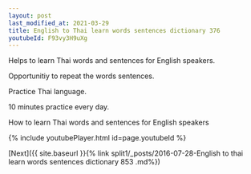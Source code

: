 ```yaml
---
layout: post
last_modified_at: 2021-03-29
title: English to Thai learn words sentences dictionary 376 
youtubeId: F93vy3H9uXg
---
```

 
 
Helps to learn Thai words and sentences for English speakers.

Opportunitiy to repeat the words sentences. 

Practice Thai language. 
 
10 minutes practice every day. 
 
How to learn Thai words and sentences for English speakers 
 
{% include youtubePlayer.html id=page.youtubeId %}
 
 
[Next]({{ site.baseurl }}{% link  split1/_posts/2016-07-28-English to thai learn words sentences dictionary 853 .md%})
 
